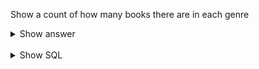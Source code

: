 ﻿Show a count of how many books there are in each genre

<details>
<summary>Show answer</summary>

fiction,448\
fantasy,411\
audiobook,298\
science-fiction-fantasy,262\
science-fiction,228\
magic,227\
adventure,216\
adult,173\
high-fantasy,147\
epic-fantasy,139\
urban-fantasy,124\
young-adult,114\
mystery,107\
paranormal,102
...

</details>

<br/>

<details>
<summary>Show SQL</summary>

```sql
SELECT genre, COUNT(title) count
FROM genre, book, book_genre
WHERE genre.id = book_genre.genre_id AND book_genre.book_id=book.id
GROUP BY genre
ORDER BY count DESC;
```

</details>

